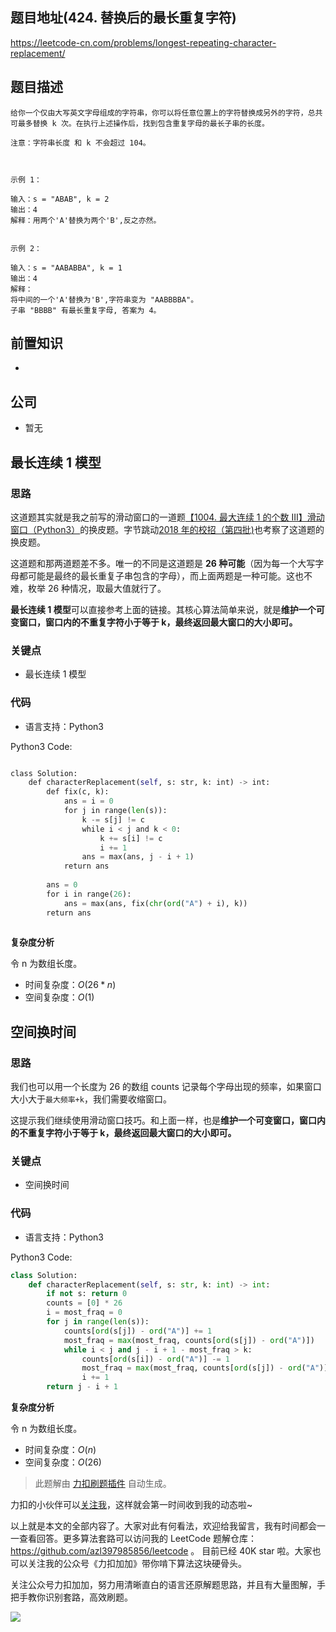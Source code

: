 ## 题目地址(424. 替换后的最长重复字符)

https://leetcode-cn.com/problems/longest-repeating-character-replacement/

## 题目描述

```
给你一个仅由大写英文字母组成的字符串，你可以将任意位置上的字符替换成另外的字符，总共可最多替换 k 次。在执行上述操作后，找到包含重复字母的最长子串的长度。

注意：字符串长度 和 k 不会超过 104。

 

示例 1：

输入：s = "ABAB", k = 2
输出：4
解释：用两个'A'替换为两个'B',反之亦然。


示例 2：

输入：s = "AABABBA", k = 1
输出：4
解释：
将中间的一个'A'替换为'B',字符串变为 "AABBBBA"。
子串 "BBBB" 有最长重复字母, 答案为 4。

```

## 前置知识

-

## 公司

- 暂无

## 最长连续 1 模型

### 思路

这道题其实就是我之前写的滑动窗口的一道题[【1004. 最大连续 1 的个数 III】滑动窗口（Python3）](https://leetcode-cn.com/problems/max-consecutive-ones-iii/solution/1004-zui-da-lian-xu-1de-ge-shu-iii-hua-dong-chuang/)的换皮题。字节跳动[2018 年的校招（第四批)](https://lucifer.ren/blog/2020/09/06/byte-dance-algo-ex/)也考察了这道题的换皮题。

这道题和那两道题差不多。唯一的不同是这道题是 **26 种可能**（因为每一个大写字母都可能是最终的最长重复子串包含的字母），而上面两题是一种可能。这也不难，枚举 26 种情况，取最大值就行了。

**最长连续 1 模型**可以直接参考上面的链接。其核心算法简单来说，就是**维护一个可变窗口，窗口内的不重复字符小于等于 k，最终返回最大窗口的大小即可。**

### 关键点

- 最长连续 1 模型

### 代码

- 语言支持：Python3

Python3 Code:

```python

class Solution:
    def characterReplacement(self, s: str, k: int) -> int:
        def fix(c, k):
            ans = i = 0
            for j in range(len(s)):
                k -= s[j] != c
                while i < j and k < 0:
                    k += s[i] != c
                    i += 1
                ans = max(ans, j - i + 1)
            return ans
 
        ans = 0
        for i in range(26):
            ans = max(ans, fix(chr(ord("A") + i), k))
        return ans
 

```

**复杂度分析**

令 n 为数组长度。

- 时间复杂度：$O(26 * n)$
- 空间复杂度：$O(1)$

## 空间换时间

### 思路

我们也可以用一个长度为 26 的数组 counts 记录每个字母出现的频率，如果窗口大小大于`最大频率+k`，我们需要收缩窗口。

这提示我们继续使用滑动窗口技巧。和上面一样，也是**维护一个可变窗口，窗口内的不重复字符小于等于 k，最终返回最大窗口的大小即可。**

### 关键点

- 空间换时间

### 代码

- 语言支持：Python3

Python3 Code:

```python
class Solution:
    def characterReplacement(self, s: str, k: int) -> int:
        if not s: return 0
        counts = [0] * 26
        i = most_fraq = 0
        for j in range(len(s)):
            counts[ord(s[j]) - ord("A")] += 1
            most_fraq = max(most_fraq, counts[ord(s[j]) - ord("A")])
            while i < j and j - i + 1 - most_fraq > k:
                counts[ord(s[i]) - ord("A")] -= 1
                most_fraq = max(most_fraq, counts[ord(s[j]) - ord("A")])
                i += 1
        return j - i + 1
```

**复杂度分析**

令 n 为数组长度。

- 时间复杂度：$O(n)$
- 空间复杂度：$O(26)$

> 此题解由 [力扣刷题插件](https://leetcode-pp.github.io/leetcode-cheat/?tab=solution-template) 自动生成。

力扣的小伙伴可以[关注我](https://leetcode-cn.com/u/fe-lucifer/)，这样就会第一时间收到我的动态啦~

以上就是本文的全部内容了。大家对此有何看法，欢迎给我留言，我有时间都会一一查看回答。更多算法套路可以访问我的 LeetCode 题解仓库：https://github.com/azl397985856/leetcode 。 目前已经 40K star 啦。大家也可以关注我的公众号《力扣加加》带你啃下算法这块硬骨头。

关注公众号力扣加加，努力用清晰直白的语言还原解题思路，并且有大量图解，手把手教你识别套路，高效刷题。

![](https://tva1.sinaimg.cn/large/007S8ZIlly1gfcuzagjalj30p00dwabs.jpg)
